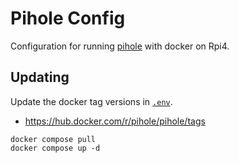 Pihole Config
==========

Configuration for running [pihole](https://pi-hole.net/) with docker on Rpi4.


Updating
----------

Update the docker tag versions in [`.env`](./.env).

 * https://hub.docker.com/r/pihole/pihole/tags

```
docker compose pull
docker compose up -d
```

